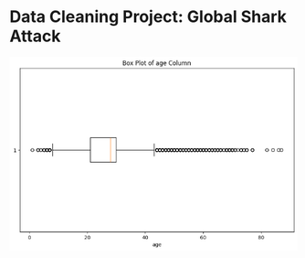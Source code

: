 # Data Cleaning Project: Global Shark Attack


![Age Box Plot](https://github.com/NGravereaux/data-cleaning-global-shark-attack/blob/main/viz/age_box_pot.png?raw=true)

